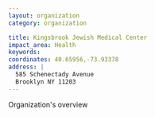 ```yaml
---
layout: organization
category: organization

title: Kingsbrook Jewish Medical Center
impact_area: Health
keywords: 
coordinates: 40.65956,-73.93378
address: |
  585 Schenectady Avenue
  Brooklyn NY 11203
---
```

Organization's overview
